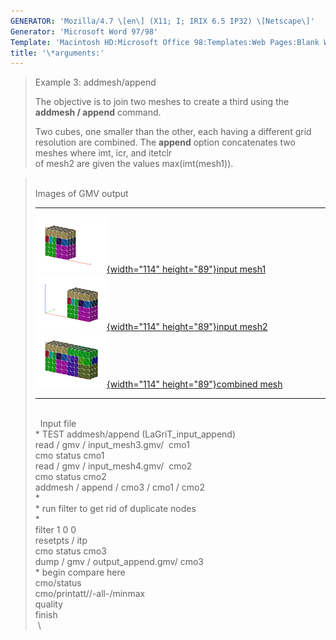 ```yaml
---
GENERATOR: 'Mozilla/4.7 \[en\] (X11; I; IRIX 6.5 IP32) \[Netscape\]'
Generator: 'Microsoft Word 97/98'
Template: 'Macintosh HD:Microsoft Office 98:Templates:Web Pages:Blank Web Page'
title: '\*arguments:'
---
```


> Example 3: addmesh/append
>
> The objective is to join two meshes to create a third using the
> **addmesh / append** command.
>
> Two cubes, one smaller than the other, each having a different grid
> resolution are combined. The **append** option concatenates two meshes
> where imt, icr, and itetclr\
> of mesh2 are given the values max(imt(mesh1)).

>  \
> Images of GMV output
>   -------------------------------------------------------------------------------------------------------------------------------------------------------------------------------- ------------------------------------------------------------------------------------------------------------------------------------------------------------------------------
>   [![](image/addmesh_append/addmesh_append1_tn.gif){width="114" height="89"}](image/addmesh_append/addmesh_append1.gif)[input mesh1](image/addmesh_append/addmesh_append1.gif)     [![](image/addmesh_append/addmesh_append2_tn.gif){width="114" height="89"}](image/addmesh_append/addmesh_append2.gif)[input mesh2](image/addmesh_append/addmesh_append2.gif)
>   [![](image/addmesh_append/addmesh_append3_tn.gif){width="114" height="89"}](image/addmesh_append/addmesh_append3.gif)[combined mesh](image/addmesh_append/addmesh_append3.gif)   
>   -------------------------------------------------------------------------------------------------------------------------------------------------------------------------------- ------------------------------------------------------------------------------------------------------------------------------------------------------------------------------
>
> \
>  
> Input file\
> \* TEST addmesh/append (LaGriT\_input\_append)\
> read / gmv / input\_mesh3.gmv/  cmo1\
> cmo status cmo1\
> read / gmv / input\_mesh4.gmv/  cmo2\
> cmo status cmo2\
> addmesh / append / cmo3 / cmo1 / cmo2\
> \*\
> \* run filter to get rid of duplicate nodes\
> \*\
> filter 1 0 0\
> resetpts / itp\
> cmo status cmo3\
> dump / gmv / output\_append.gmv/ cmo3\
> \* begin compare here\
> cmo/status\
> cmo/printatt//-all-/minmax\
> quality\
> finish\
>  \
>
